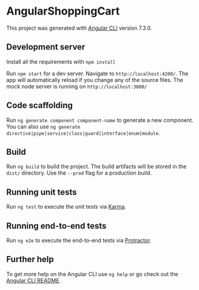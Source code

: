 # AngularShoppingCart

This project was generated with [Angular CLI](https://github.com/angular/angular-cli) version 7.3.0.

## Development server

Install all the requirements with `npm install`

Run `npm start` for a dev server. Navigate to `http://localhost:4200/`. The app will automatically reload if you change any of the source files.
The mock node server is running on `http://localhost:3000/`

## Code scaffolding

Run `ng generate component component-name` to generate a new component. You can also use `ng generate directive|pipe|service|class|guard|interface|enum|module`.

## Build

Run `ng build` to build the project. The build artifacts will be stored in the `dist/` directory. Use the `--prod` flag for a production build.

## Running unit tests

Run `ng test` to execute the unit tests via [Karma](https://karma-runner.github.io).

## Running end-to-end tests

Run `ng e2e` to execute the end-to-end tests via [Protractor](http://www.protractortest.org/).

## Further help

To get more help on the Angular CLI use `ng help` or go check out the [Angular CLI README](https://github.com/angular/angular-cli/blob/master/README.md).
